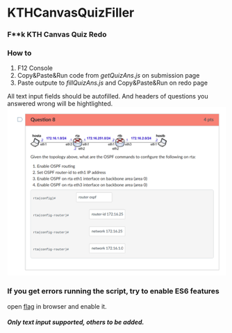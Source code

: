 # KTHCanvasQuizFiller

### F**k KTH Canvas Quiz Redo

### How to
1. F12 Console
2. Copy&Paste&Run code from *getQuizAns.js* on submission page
3. Paste outpute to *fillQuizAns.js* and Copy&Paste&Run on redo page

All text input fields should be autofilled.
And headers of questions you answered wrong will be hightlighted.
![Sample](static/quizFiller.png)


### If you get errors running the script, try to enable ES6 features
open [flag](chrome://flags/#enable-javascript-harmony) in browser and enable it.
##### Only text input supported, others to be added.
